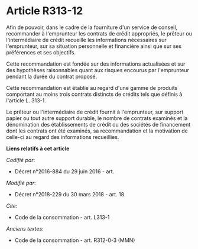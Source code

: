 # Article R313-12

Afin de pouvoir, dans le cadre de la fourniture d'un service de conseil, recommander à l'emprunteur les contrats de crédit
appropriés, le prêteur ou l'intermédiaire de crédit recueille les informations nécessaires sur l'emprunteur, sur sa situation
personnelle et financière ainsi que sur ses préférences et ses objectifs.

Cette recommandation est fondée sur des informations actualisées et sur des hypothèses raisonnables quant aux risques
encourus par l'emprunteur pendant la durée du contrat proposé.

Cette recommandation est établie au regard d'une gamme de produits comportant au moins trois contrats distincts de crédits
tels que définis à l'article L. 313-1.

Le prêteur ou l'intermédiaire de crédit fournit à l'emprunteur, sur support papier ou tout autre support durable, le nombre
de contrats examinés et la dénomination des établissements de crédit ou des sociétés de financement dont les contrats ont été
examinés, sa recommandation et la motivation de celle-ci au regard des informations recueillies.

**Liens relatifs à cet article**

_Codifié par_:

  - Décret n°2016-884 du 29 juin 2016 - art.

_Modifié par_:

  - Décret n°2018-229 du 30 mars 2018 - art. 18

_Cite_:

  - Code de la consommation - art. L313-1

_Anciens textes_:

  - Code de la consommation - art. R312-0-3 (MMN)
